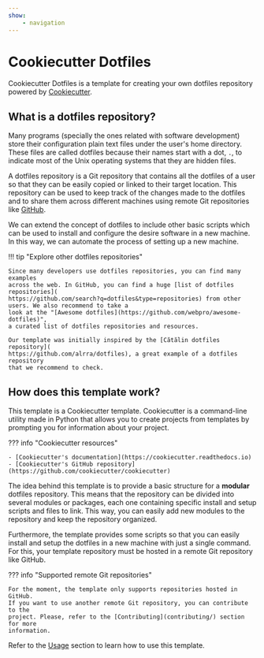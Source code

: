 ```yaml
---
show:
    - navigation
---
```


# Cookiecutter Dotfiles

Cookiecutter Dotfiles is a template for creating your own dotfiles repository
powered by [Cookiecutter](https://github.com/cookiecutter/cookiecutter).

## What is a dotfiles repository?

Many programs (specially the ones related with software development) store
their configuration plain text files under the user's home directory. These
files are called dotfiles because their names start with a dot, `.`, to indicate
most of the Unix operating systems that they are hidden files.

A dotfiles repository is a Git repository that contains all the dotfiles of a
user so that they can be easily copied or linked to their target location.
This repository can be used to keep track of the changes made to the
dotfiles and to share them across different machines using remote Git
repositories like [GitHub](https://github.com).

We can extend the concept of dotfiles to include other basic scripts which can
be used to install and configure the desire software in a new machine. In this
way, we can automate the process of setting up a new machine.

!!! tip "Explore other dotfiles repositories"

    Since many developers use dotfiles repositories, you can find many examples
    across the web. In GitHub, you can find a huge [list of dotfiles repositories](
    https://github.com/search?q=dotfiles&type=repositories) from other users. We also recommend to take a
    look at the "[Awesome dotfiles](https://github.com/webpro/awesome-dotfiles)",
    a curated list of dotfiles repositories and resources.

    Our template was initially inspired by the [Cătălin dotfiles repository](
    https://github.com/alrra/dotfiles), a great example of a dotfiles repository
    that we recommend to check.

## How does this template work?

This template is a Cookiecutter template. Cookiecutter is a command-line utility
made in Python that allows you to create projects from templates by prompting
you for information about your project.

??? info "Cookiecutter resources"

    - [Cookiecutter's documentation](https://cookiecutter.readthedocs.io)
    - [Cookiecutter's GitHub repository](https://github.com/cookiecutter/cookiecutter)

The idea behind this template is to provide a basic structure for a **modular**
dotfiles repository. This means that the repository can be divided into several
modules or packages, each one containing specific install and setup scripts and
files to link. This way, you can easily add new modules to the repository and
keep the repository organized.

Furthermore, the template provides some scripts so that you can easily install
and setup the dotfiles in a new machine with just a single command. For this,
your template repository must be hosted in a remote Git repository like GitHub.

??? info "Supported remote Git repositories"

    For the moment, the template only supports repositories hosted in GitHub.
    If you want to use another remote Git repository, you can contribute to the
    project. Please, refer to the [Contributing](contributing/) section for more
    information.

Refer to the [Usage](usage.md) section to learn how to use this template.
